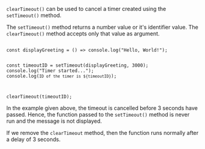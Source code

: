 `clearTimeout()` can be used to cancel
a timer created using the `setTimeout()` method.

The `setTimeout()` method returns a number value
or it's identifier value.
The `clearTimeout()` method accepts only that value as argument.

<codeblock language="javascript" type="lesson">
<code>
const displayGreeting = () => console.log("Hello, World!");

const timeoutID = setTimeout(displayGreeting, 3000);
console.log("Timer started...");
console.log(`ID of the timer is ${timeoutID}`);

clearTimeout(timeoutID);
</code>
</codeblock>

In the example given above,
the timeout is cancelled before
3 seconds have passed.
Hence, the function passed to
the `setTimeout()` method is never run
and
the message is not displayed.

If we remove the `clearTimeout` method,
then the function runs
normally after a delay of 3 seconds.
